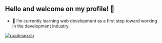 ## Hello and welcome on my profile! 👋


- 🌱 I’m currently learning web development as a first step toward working in the development industry.

  
[![roadmap.sh](https://roadmap.sh/card/tall/676f283270129741a8a4bdb4?variant=dark&roadmaps=full-stack%2Cfrontend)](https://roadmap.sh)
